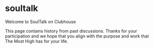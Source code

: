 # soultalk

Welcome to SoulTalk on Clubhouse

This page contains history from past discussions. Thanks for your participation and we hope that you align with the purpose and work that The Most High has for your life.
